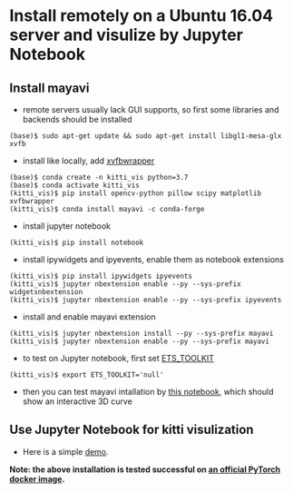# Install remotely on a Ubuntu 16.04 server and visulize by Jupyter Notebook
## Install mayavi
- remote servers usually lack GUI supports, so first some libraries and backends should be installed
```
(base)$ sudo apt-get update && sudo apt-get install libgl1-mesa-glx xvfb
```
- install like locally, add [xvfbwrapper](https://github.com/enthought/mayavi/issues/477#issuecomment-477653210)
```
(base)$ conda create -n kitti_vis python=3.7
(base)$ conda activate kitti_vis
(kitti_vis)$ pip install opencv-python pillow scipy matplotlib xvfbwrapper
(kitti_vis)$ conda install mayavi -c conda-forge
```
- install jupyter notebook
```
(kitti_vis)$ pip install notebook
```
- install ipywidgets and ipyevents, enable them as notebook extensions
```
(kitti_vis)$ pip install ipywidgets ipyevents
(kitti_vis)$ jupyter nbextension enable --py --sys-prefix widgetsnbextension
(kitti_vis)$ jupyter nbextension enable --py --sys-prefix ipyevents
```
- install and enable mayavi extension
```
(kitti_vis)$ jupyter nbextension install --py --sys-prefix mayavi
(kitti_vis)$ jupyter nbextension enable --py --sys-prefix mayavi
```
- to test on Jupyter notebook, first set [ETS_TOOLKIT](https://github.com/enthought/mayavi/issues/439#issuecomment-251703994)
```
(kitti_vis)$ export ETS_TOOLKIT='null'
```
- then you can test mayavi intallation by [this notebook](test_mayavi.ipynb), which should show an interactive 3D curve

## Use Jupyter Notebook for kitti visulization
- Here is a simple [demo](../notebook_demo.ipynb).

**Note: the above installation is tested successful on [an official PyTorch docker image](https://hub.docker.com/layers/pytorch/pytorch/1.5-cuda10.1-cudnn7-devel/images/sha256-449d5b98aa911955f55cb3ab413b81b34861ab5f4244519099328df282275690?context=explore).**